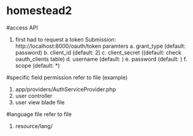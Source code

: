 # homestead2

#access API
1. first had to request a token
Submission: http://localhost:8000/oauth/token
paramters
a. grant_type  (default: password)
b. client_id (default: 2)
c. client_secret ((default: check oauth_clients table)
d. username (default: <your login username>)
e. password (default: <your login password>)
f. scope (default: *)
    
#specific field permission
refer to file (example)
1. app/providers/AuthServiceProvider.php
2. user controller
3. user view blade file

#language file
refer to file
1. resource/lang/




